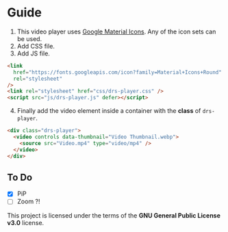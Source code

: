 # Guide

1. This video player uses [Google Material Icons](https://fonts.google.com/icons). Any of the icon sets can be used.
2. Add CSS file.
3. Add JS file.

```html
<link
  href="https://fonts.googleapis.com/icon?family=Material+Icons+Round"
  rel="stylesheet"
/>
<link rel="stylesheet" href="css/drs-player.css" />
<script src="js/drs-player.js" defer></script>
```

4. Finally add the video element inside a container with the **class** of `drs-player`.

```html
<div class="drs-player">
  <video controls data-thumbnail="Video Thumbnail.webp">
    <source src="Video.mp4" type="video/mp4" />
  </video>
</div>
```

## To Do

- [x] PiP
- [ ] Zoom ?!

This project is licensed under the terms of the **GNU General Public License v3.0** license.

